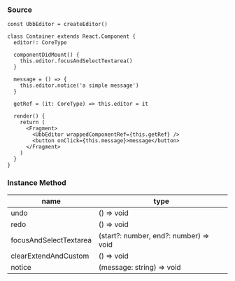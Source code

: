 ### Source
```tsx
const UbbEditor = createEditor()

class Container extends React.Component {
  editor!: CoreType

  componentDidMount() {
    this.editor.focusAndSelectTextarea()
  }

  message = () => {
    this.editor.notice('a simple message')
  }

  getRef = (it: CoreType) => this.editor = it

  render() {
    return (
      <Fragment>
        <UbbEditor wrappedComponentRef={this.getRef} />
        <button onClick={this.message}>message</button>
      </Fragment>
    )
  }
}
```

### Instance Method
| name                   | type                                                  |
| ---------------------- | ----------------------------------------------------- |
| undo                   | () => void                                            |
| redo                   | () => void                                            |
| focusAndSelectTextarea | (start?: number, end?: number) => void                |
| clearExtendAndCustom   | () => void                                            |
| notice                 | (message: string) => void                             |
